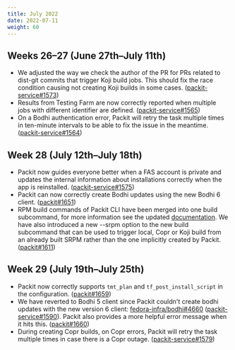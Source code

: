 ```yaml
---
title: July 2022
date: 2022-07-11
weight: 60
---
```


## Weeks 26–27 (June 27th–July 11th)

- We adjusted the way we check the author of the PR for PRs related to
  dist-git commits that trigger Koji build jobs. This should fix the race
  condition causing not creating Koji builds in some cases.
  ([packit-service#1573](https://github.com/packit/packit-service/pull/1573))
- Results from Testing Farm are now correctly reported when multiple jobs with
  different identifier are defined.
  ([packit-service#1565](https://github.com/packit/packit-service/pull/1565))
- On a Bodhi authentication error, Packit will retry the task multiple times
  in ten-minute intervals to be able to fix the issue in the meantime.
  ([packit-service#1564](https://github.com/packit/packit-service/pull/1564))

## Week 28 (July 12th–July 18th)

- Packit now guides everyone better when a FAS account is private
  and updates the internal information about installations correctly
  when the app is reinstalled.
  ([packit-service#1575](https://github.com/packit/packit-service/pull/1575))
- Packit can now correctly create Bodhi updates using the new Bodhi 6 client.
  ([packit#1651](https://github.com/packit/packit/pull/1651))
- RPM build commands of Packit CLI have been merged into one build subcommand,
  for more information see the updated [documentation](https://packit.dev/docs/cli/build/).
  We have also introduced a new --srpm option to the new build subcommand
  that can be used to trigger local, Copr or Koji build from an already built
  SRPM rather than the one implicitly created by Packit.
  ([packit#1611](https://github.com/packit/packit/pull/1611))

## Week 29 (July 19th–July 25th)

- Packit now correctly supports `tmt_plan` and `tf_post_install_script` in the
  configuration. ([packit#1659](https://github.com/packit/packit/pull/1659))
- We have reverted to Bodhi 5 client since Packit couldn't create bodhi updates
  with the new version 6 client: [fedora-infra/bodhi#4660](https://github.com/fedora-infra/bodhi/issues/4660)
  ([packit-service#1590](https://github.com/packit/packit-service/pull/1590)).
  Packit also provides a more helpful error message when it hits this.
  ([packit#1660](https://github.com/packit/packit/pull/1660))
- During creating Copr builds, on Copr errors, Packit will retry the task
  multiple times in case there is a Copr outage.
  ([packit-service#1579](https://github.com/packit/packit-service/pull/1579))
